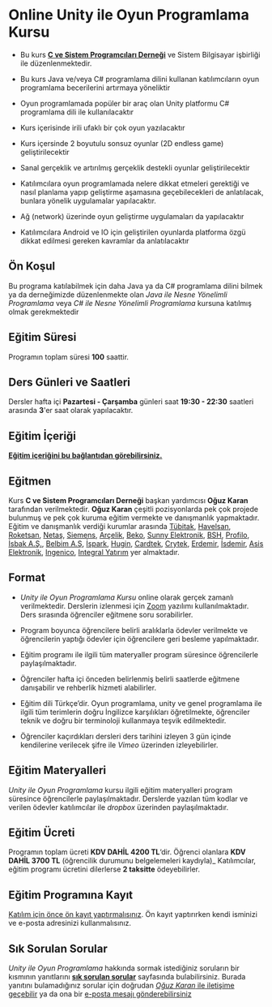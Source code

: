 # Online Unity ile Oyun Programlama Kursu

+ Bu kurs [__C ve Sistem Programcıları Derneği__](www.csystem.org) ve Sistem Bilgisayar işbirliği ile düzenlenmektedir.

+ Bu kurs Java ve/veya C# programlama dilini kullanan katılımcıların oyun programlama becerilerini artırmaya yöneliktir

+ Oyun programlamada popüler bir araç olan Unity platformu C# programlama dili ile kullanılacaktır

+ Kurs içerisinde irili ufaklı bir çok oyun yazılacaktır

+ Kurs içersinde 2 boyutulu sonsuz oyunlar (2D endless game) geliştirilecektir

+ Sanal gerçeklik ve artırılmış gerçeklik destekli oyunlar geliştirilecektir

+ Katılımcılara oyun programlamada nelere dikkat etmeleri gerektiği ve nasıl planlama yapıp geliştirme aşamasına geçebilecekleri de anlatılacak, bunlara yönelik uygulamalar yapılacaktır.

+ Ağ (network) üzerinde oyun geliştirme uygulamaları da yapılacaktır

+ Katılımcılara Android ve IO için geliştirilen oyunlarda platforma özgü dikkat edilmesi gereken kavramlar da anlatılacaktır

## Ön Koşul
Bu programa katılabilmek için daha Java ya da C# programlama dilini bilmek ya da derneğimizde düzenlenmekte olan _Java ile Nesne Yönelimli Programlama_ veya  _C# ile Nesne Yönelimli Programlama_ kursuna katılmış olmak gerekmektedir

## Eğitim Süresi
Programın toplam süresi __100__ saattir.

## Ders Günleri ve Saatleri
Dersler hafta içi __Pazartesi - Çarşamba__ günleri saat __19:30 - 22:30__ saatleri arasında __3__'er saat olarak yapılacaktır.


## Eğitim İçeriği
[__Eğitim içeriğini bu bağlantıdan görebilirsiniz.__](https://github.com/CSD-1993/Online-Unity-ile-Oyun-Programlama-Kursu/blob/main/kurs-icerigi.md)

## Eğitmen
Kurs __C ve Sistem Programcıları Derneği__ başkan yardımcısı __Oğuz Karan__ tarafından verilmektedir.
__Oğuz Karan__ çeşitli pozisyonlarda pek çok projede bulunmuş ve pek çok kuruma eğitim vermekte ve danışmanlık yapmaktadır.
Eğitim ve danışmanlık verdiği kurumlar arasında
[Tübitak](https://www.tubitak.gov.tr/),
[Havelsan](https://www.havelsan.com.tr/),
[Roketsan](http://www.roketsan.com.tr/),
[Netaş](http://www.netas.com.tr/ana-sayfa/),
[Siemens](https://www.siemens-home.bsh-group.com/tr/),
[Arçelik](https://www.arcelik.com.tr/),
[Beko](https://www.beko.com.tr/),
[Sunny Elektronik](https://www.sunny.com.tr/),
[BSH](https://www.bsh-group.com/tr/),
[Profilo](https://www.profilo.com/),
[İsbak A.Ş.](https://www.ibb.istanbul/CorporateUnit/Detail/164),
[Belbim A.Ş](https://www.ibb.istanbul/CorporateUnit/Detail/156),
[İspark](https://ispark.istanbul/),
[Hugin](http://hugin.com.tr/tr/home),
[Cardtek](https://www.paycore.com/),
[Crytek](https://www.crytek.com/),
[Erdemir](https://www.erdemir.com.tr/),
[İsdemir](https://www.isdemir.com.tr/),
[Asis Elektronik](https://www.asiselektronik.com.tr/),
[Ingenico](https://www.ingenico.com.tr/),
[Integral Yatırım](https://www.integralyatirim.com.tr/) yer almaktadır.

## Format
+ *Unity ile Oyun Programlama Kursu* online olarak gerçek zamanlı verilmektedir. Derslerin izlenmesi için [Zoom](https://zoom.us/) yazılımı kullanılmaktadır. Ders sırasında öğrenciler eğitmene soru sorabilirler.

+ Program boyunca öğrencilere belirli aralıklarla ödevler verilmekte ve öğrencilerin yaptığı ödevler için öğrencilere geri besleme yapılmaktadır.

+ Eğitim programı ile ilgili tüm materyaller program süresince öğrencilerle paylaşılmaktadır.

+ Öğrenciler hafta içi önceden belirlenmiş belirli saatlerde eğitmene danışabilir ve rehberlik hizmeti alabilirler.

+ Eğitim dili Türkçe’dir. Oyun programlama, unity ve genel programlama ile ilgili tüm terimlerin doğru İngilizce karşılıkları öğretilmekte, öğrenciler teknik ve doğru bir terminoloji kullanmaya teşvik edilmektedir.

+ Öğrenciler kaçırdıkları dersleri ders tarihini izleyen 3 gün içinde kendilerine verilecek şifre ile _Vimeo_ üzerinden izleyebilirler.

## Eğitim Materyalleri
_Unity ile Oyun Programlama_ kursu ilgili eğitim materyalleri program süresince öğrencilerle paylaşılmaktadır. Derslerde yazılan tüm kodlar ve verilen ödevler katılımcılar ile _dropbox_ üzerinden paylaşılmaktadır.

## Eğitim Ücreti
Programın toplam ücreti **KDV DAHİL 4200 TL**‘dir. Öğrenci olanlara **KDV DAHİL 3700 TL** (öğrencilik durumunu belgelemeleri kaydıyla)_  Katılımcılar, eğitim programı ücretini dilerlerse __2 taksitte__ ödeyebilirler.
## Eğitim Programına Kayıt
[Katılım için önce ön kayıt yaptırmalısınız]( https://us02web.zoom.us/meeting/register/tZEuf-moqTMqGdfPoSur-Mke_-xMTZTUZ49A). Ön kayıt yaptırırken kendi isminizi ve e-posta adresinizi kullanmalısınız.

## Sık Sorulan Sorular
_Unity ile Oyun Programlama_ hakkında sormak istediğiniz soruların bir kısmının yanıtlarını [__sık sorulan sorular__](https://github.com/CSD-1993/Online-Unity-ile-Oyun-Programlama-Kursu/blob/main/sss.md) sayfasında bulabilirsiniz. Burada yanıtını bulamadığınız sorular için doğrudan [_Oğuz Karan_ ile iletişime geçebilir](https://www.linkedin.com/in/o%C4%9Fuz-karan-28664b2b/) ya da ona bir [e-posta mesajı gönderebilirsiniz](mailto:oguzkaran@csystem.org)
